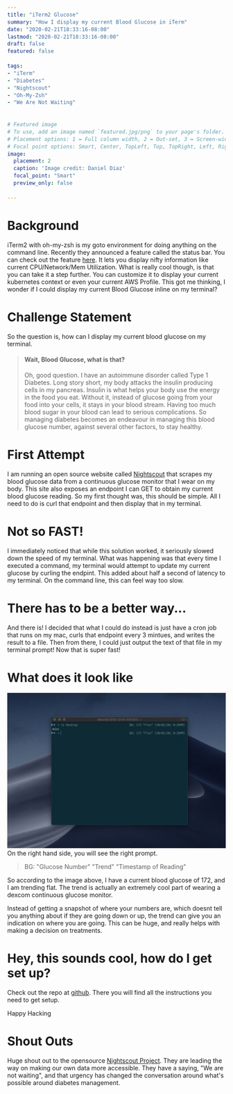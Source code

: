 ```yaml
---
title: "iTerm2 Glucose"
summary: "How I display my current Blood Glucose in iTerm"
date: "2020-02-21T18:33:16-08:00"
lastmod: "2020-02-21T18:33:16-08:00"
draft: false
featured: false

tags: 
- "iTerm"
- "Diabetes"
- "Nightscout"
- "Oh-My-Zsh"
- "We Are Not Waiting"


# Featured image
# To use, add an image named `featured.jpg/png` to your page's folder.
# Placement options: 1 = Full column width, 2 = Out-set, 3 = Screen-width
# Focal point options: Smart, Center, TopLeft, Top, TopRight, Left, Right, BottomLeft, Bottom, BottomRight
image:
  placement: 2
  caption: 'Image credit: Daniel Diaz'
  focal_point: "Smart"
  preview_only: false

---
```


# Background
iTerm2 with oh-my-zsh is my goto environment for doing anything on the command line.
Recently they announced a feature called the status bar.
You can check out the feature [here](https://www.iterm2.com/documentation-status-bar.html).
It lets you display nifty information like current CPU/Network/Mem Utilization.
What is really cool though, is that you can take it a step further.
You can customize it to display your current kubernetes context or even your current AWS Profile.
This got me thinking, I wonder if I could display my current Blood Glucose inline on my terminal?

# Challenge Statement
So the question is, how can I display my current blood glucose on my terminal.

>#### Wait, Blood Glucose, what is that?
>Oh, good question. I have an autoimmune disorder called Type 1 Diabetes. 
>Long story short, my body attacks the insulin producing cells in my pancreas. 
>Insulin is what helps your body use the energy in the food you eat.
>Without it, instead of glucose going from your food into your cells, it stays in your blood stream.
>Having too much blood sugar in your blood can lead to serious complications. So managing diabetes becomes an
>endeavour in managing this blood glucose number, against several other factors, to stay healthy.

# First Attempt
I am running an open source website called [Nightscout](http://www.nightscout.info/) that scrapes my blood glucose data from a continuous glucose monitor that I wear on my body.
This site also exposes an endpoint I can GET to obtain my current blood glucose reading. So my first thought was, this should be simple.
All I need to do is curl that endpoint and then display that in my terminal.

# Not so FAST!
I immediately noticed that while this solution worked, it seriously slowed down the speed of my terminal.
What was happening was that every time I executed a command, my terminal would attempt to update my current glucose by curling the endpint.
This added about half a second of latency to my terminal. On the command line, this can feel way too slow.

# There has to be a better way...
And there is! I decided that what I could do instead is just have a cron job that runs on my mac, curls that endpoint every 3 mintues, and writes the result to a file.
Then from there, I could just output the text of that file in my terminal prompt! Now that is super fast! 

# What does it look like
![iterm image](./featured.png)
On the right hand side, you will see the right prompt. 
> BG: "Glucose Number" "Trend" "Timestamp of Reading"

So according to the image above, I have a current blood glucose of 172, and I am trending flat. The trend is actually an
extremely cool part of wearing a dexcom continuous glucose monitor.

Instead of getting a snapshot of where your numbers are, which doesnt tell you anything about if they are going down or up,
the trend can give you an indication on where you are going. This can be huge, and really helps with making a decision on treatments.

# Hey, this sounds cool, how do I get set up?
Check out the repo at [github](https://github.com/dddiaz/nightscout-cronjob).
There you will find all the instructions you need to get setup.

Happy Hacking

# Shout Outs 
Huge shout out to the opensource [Nightscout Project](http://www.nightscout.info/). They are leading the way on making our own data more accessible. They have a saying, "We are not waiting", and that urgency has changed the conversation around what's possible around diabetes management.



